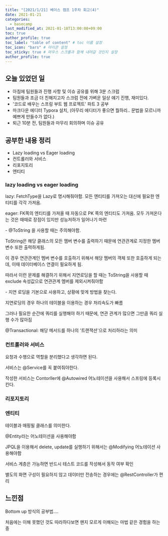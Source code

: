 ```yaml
---
title: "[2021/1/21] 베이스 캠프 1주차 회고(4)"
date: 2021-01-21
categories: 
  - basecamp
last_modified_at: 2021-01-18T13:00:00+09:00
toc: true
author_profile: true
toc_label: "table of content" # toc 이름 설정
toc_icon: "bars" # 아이콘 설정
toc_sticky: true # 마우스 스크롤과 함께 내려갈 것인지 설정
author_profile: true
---
```


## 오늘 있었던 일

- 아침에 팀원들과 진행 사항 및 이슈 공유를 위해 3분 스크럼
- 팀원들과 조금 더 친해지고자 스크럼 전에 가벼운 일상 얘기 진행, 재미있다.
- '코드로 배우는 스프링 부트 웹 프로젝트' 파트 3 공부 
- 마크다운 에디터 Typora 설치, (아무리 에디터가 좋으면 뭘하리.. 문법을 모르니까 예쁘게 만들수가 없다.)
- 퇴근 10분 전, 팀원들과 마무리 회의하며 이슈 공유



## 공부한 내용 정리

- Lazy loading vs Eager loading
- 컨트롤러와 서비스
- 리포지토리
- 엔티티

### lazy loading vs eager loading

lazy: FetchType을 Lazy로 명시해줘야함. 모든 엔티티를 가져오는 대신에 필요한 엔티티를 각각 가져옴.

eager: FK쪽의 엔티티를 가져올 때 자동으로 PK 쪽의 엔티티도 가져옴. 모두 가져온다는 것은 때때로 장점이 있지만 성능저하가 일어나기 마련

\- @ToString 을 사용할 때는 주의해야함.

ToString은 해당 클래스의 모든 멤버 변수를 출력하기 때문에 연관관계로 지정한 멤버 변수 또한 출력하게됨.

이 경우 연관관계인 멤버 변수를 호출하기 위해서 해당 멤버의 객체 또한 호출하게 되는데, 이때 데이터베이스 연결이 필요하게 됨.

따라서 이런 문제를 해결하기 위해서 지연로딩을 할 때는 ToString을 사용할 때 exclude 속성값으로 연관관계 멤버를 제외시켜줘야함





\- 지연 로딩을 기본으로 사용하고, 상황에 맞게 방법을 찾는다.

지연로딩의 경우 하나의 테이블을 이용하는 경우 처리속도가 빠름

그러나 필요한 순간에 쿼리를 실행해야 하기 때문에, 연관 관계가 많으면 그만큼 쿼리 실행 수가 많아짐



@Transactional: 해당 메서드를 하나의 '트랜잭션'으로 처리하라는 의미

### 컨트롤러와 서비스

요청과 수행으로 역할을 분리했다고 생각하면 된다.



서비스는 @Service를 꼭 붙여줘야한다.

작성한 서비스는 Contorller에 @Autowired 어노테이션을 사용해서 스프링에 등록시킨다.

### 리포지토리



### 엔티티

테이블과 매핑될 클래스를 의미한다.

@Entity라는 어노테이션을 사용해야함



JPQL을 이용해서 delete, update를 실행하기 위해서는 @Modifying 어노테이션 사용해야함



서비스 계층은 가능하면 반드시 테스트 코드를 작성해서 동작 여부 확인

별도의 화면 구성이 필요하지 않고 데이터만 전송하는 경우에는 @RestController가 편리

## 느낀점

Bottom up 방식의 공부법....

처음에는 이해 못했던 것도 따라하다보면 왠지 모르게 이해되는 마법 같은 경험을 하는중

